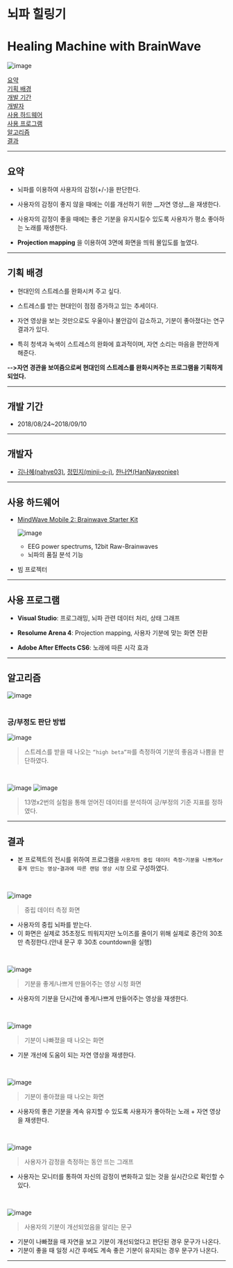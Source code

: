 # 뇌파 힐링기
# Healing Machine with BrainWave
![image](https://img.shields.io/badge/license-Apache--2.0-green)

[요약](#요약)  
[기획 배경](#기획-배경)  
[개발 기간](#개발-기간)  
[개발자](#개발자)  
[사용 하드웨어](#사용-하드웨어)  
[사용 프로그램](#사용-프로그램)  
[알고리즘](#알고리즘)  
[결과](#결과)  

---


## 요약 

  - 뇌파를 이용하여 사용자의 감정(+/-)을 판단한다.
  
  - 사용자의 감정이 좋지 않을 때에는 이를 개선하기 위한 __자연 영상__을 재생한다.
  
  - 사용자의 감정이 좋을 때에는 좋은 기분을 유지시킬수 있도록 사용자가 평소 좋아하는 노래를 재생한다.
  
  - __Projection mapping__ 을 이용하여 3면에 화면을 띄워 몰입도를 높였다. 

---
## 기획 배경
- 현대인의 스트레스를 완화시켜 주고 싶다.

- 스트레스를 받는 현대인이 점점 증가하고 있는 추세이다.
- 자연 영상을 보는 것만으로도 우울이나 불안감이 감소하고, 기분이 좋아졌다는 연구 결과가 있다.
- 특히 청색과 녹색이 스트레스의 완화에 효과적이며, 자연 소리는 마음을 편안하게 해준다.  

__-->자연 경관을 보여줌으로써 현대인의 스트레스를 완화시켜주는 프로그램을 기획하게 되었다.__

---
## 개발 기간
- 2018/08/24~2018/09/10
---

## 개발자
- [김나혜(nahye03)](https://github.com/nahye03), [정민지(minji-o-j)](https://github.com/minji-o-j/), [한나연(HanNayeoniee)](https://github.com/HanNayeoniee/)
---
## 사용 하드웨어

- [MindWave Mobile 2: Brainwave Starter Kit](https://store.neurosky.com/pages/mindwave)

  ![image](https://user-images.githubusercontent.com/45448731/78454346-7e284700-76d2-11ea-91e0-2a6d09180e74.png)

  - EEG power spectrums, 12bit Raw-Brainwaves
  - 뇌파의 품질 분석 기능
- 빔 프로젝터

---
## 사용 프로그램

- __Visual Studio__: 프로그래밍, 뇌파 관련 데이터 처리, 상태 그래프  

- __Resolume Arena 4__: Projection mapping, 사용자 기분에 맞는 화면 전환  

- __Adobe After Effects CS6__: 노래에 따른 시각 효과  

---
## 알고리즘
![image](https://user-images.githubusercontent.com/45448731/78454999-c34e7800-76d6-11ea-870c-725ff5c55443.png)  
<br>

### 긍/부정도 판단 방법

![image](https://user-images.githubusercontent.com/45448731/78456092-b6348780-76dc-11ea-87fa-1cab000c4e2f.png)  
> 스트레스를 받을 때 나오는 `“high beta”파`를 측정하여 기분의 좋음과 나쁨을 판단하였다.
<br>


![image](https://user-images.githubusercontent.com/45448731/78455108-5b4c6180-76d7-11ea-9cdf-87b660785cd5.png)
![image](https://user-images.githubusercontent.com/45448731/78455111-5e475200-76d7-11ea-957c-ef475c8baf6d.png)
> 13명x2번의 실험을 통해 얻어진 데이터를 분석하여 긍/부정의 기준 지표를 정하였다.
---
  
## 결과
- 본 프로젝트의 전시를 위하여 프로그램을 `사용자의 중립 데이터 측정`-`기분을 나쁘게or좋게 만드는 영상`-`결과에 따른 랜덤 영상 시청` 으로 구성하였다.  
<br>

![image](https://user-images.githubusercontent.com/45448731/78456274-ac5f5400-76dd-11ea-96c1-c8e612cbc692.png)
> 중립 데이터 측정 화면
- 사용자의 중립 뇌파를 받는다.
- 이 화면은 실제로 35초정도 띄워지지만 노이즈를 줄이기 위해 실제로 중간의 30초만 측정한다.(안내 문구 후 30초 countdown을 실행)
<br>

![image](https://user-images.githubusercontent.com/45448731/78456277-b08b7180-76dd-11ea-8d22-5c6752593c4d.png)  
> 기분을 좋게/나쁘게 만들어주는 영상 시청 화면  
- 사용자의 기분을 단시간에 좋게/나쁘게 만들어주는 영상을 재생한다.
<br>

![image](https://user-images.githubusercontent.com/45448731/78456281-b2edcb80-76dd-11ea-84a4-04f6a4113f6e.png)  
> 기분이 나빠졌을 때 나오는 화면  
- 기분 개선에 도움이 되는 자연 영상을 재생한다.
<br>

![image](https://user-images.githubusercontent.com/45448731/78456284-b5502580-76dd-11ea-90f5-145e3bd0456a.png)
> 기분이 좋아졌을 때 나오는 화면
- 사용자의 좋은 기분을 계속 유지할 수 있도록 사용자가 좋아하는 노래 + 자연 영상을 재생한다.
<br>

![image](https://user-images.githubusercontent.com/45448731/78456291-ba14d980-76dd-11ea-8514-cf5f33fcc1d8.png)  
> 사용자가 감정을 측정하는 동안 뜨는 그래프
- 사용자는 모니터를 통하여 자신의 감정이 변화하고 있는 것을 실시간으로 확인할 수 있다.  
<br>

![image](https://user-images.githubusercontent.com/45448731/78456288-b719e900-76dd-11ea-8d83-5e1459b6ead6.png)  
> 사용자의 기분이 개선되었음을 알리는 문구
- 기분이 나빠졌을 때 자연을 보고 기분이 개선되었다고 판단된 경우 문구가 나온다.
- 기분이 좋을 때 일정 시간 후에도 계속 좋은 기분이 유지되는 경우 문구가 나온다.

---
